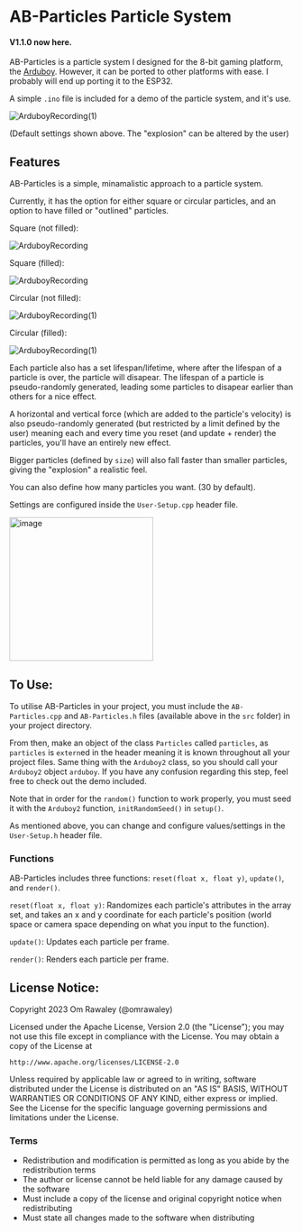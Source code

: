 # AB-Particles Particle System
#### V1.1.0 now here.

AB-Particles is a particle system I designed for the 8-bit gaming platform, the [Arduboy](https://www.arduboy.com/). However, it can be ported to other platforms with ease. I probably will end up porting it to the ESP32.

A simple `.ino` file is included for a demo of the particle system, and it's use.

![ArduboyRecording(1)](https://github.com/omrawaley/AB-Particles-Particle-System/assets/133281331/3817f76b-6c9a-4192-863e-1b616120c22c)

(Default settings shown above. The "explosion" can be altered by the user)

## Features
AB-Particles is a simple, minamalistic approach to a particle system. 

Currently, it has the option for either square or circular particles, and an option to have filled or "outlined" particles.

Square (not filled):

![ArduboyRecording](https://github.com/omrawaley/AB-Particles-Particle-System/assets/133281331/e45267ca-e2cc-4f21-a5a5-f2e812a22d0d)
 
 Square (filled):
 
 ![ArduboyRecording](https://github.com/omrawaley/AB-Particles-Particle-System/assets/133281331/89bcd7aa-897d-4327-a486-4ca166668603)

 Circular (not filled):
 
![ArduboyRecording(1)](https://github.com/omrawaley/AB-Particles-Particle-System/assets/133281331/deb7939b-28bf-4d7d-9d8e-c15adba9d4e4)
 
Circular (filled):

![ArduboyRecording(1)](https://github.com/omrawaley/AB-Particles-Particle-System/assets/133281331/d2313ebe-5d7c-46be-88af-dab557a0e7b1)

Each particle also has a set lifespan/lifetime, where after the lifespan of a particle is over, the particle will disapear. The lifespan of a particle is pseudo-randomly generated, leading some particles to disapear earlier than others for a nice effect.

A horizontal and vertical force (which are added to the particle's velocity) is also pseudo-randomly generated (but restricted by a limit defined by the user) meaning each and every time you reset (and update + render) the particles, you'll have an entirely new effect.

Bigger particles (defined by `size`) will also fall faster than smaller particles, giving the "explosion" a realistic feel.

You can also define how many particles you want. (30 by default).

Settings are configured inside the `User-Setup.cpp` header file.

<img width="255" alt="image" src="https://github.com/omrawaley/AB-Particles-Particle-System/assets/133281331/65115c8c-84de-4977-8422-5925f4dc630d">

## To Use:
To utilise AB-Particles in your project, you must include the `AB-Particles.cpp` and `AB-Particles.h` files (available above in the `src` folder) in your project directory.

From then, make an object of the class `Particles` called `particles`, as `particles` is `extern`ed in the header meaning it is known throughout all your project files. Same thing with the `Arduboy2` class, so you should call your `Arduboy2` object `arduboy`. If you have any confusion regarding this step, feel free to check out the demo included.

Note that in order for the `random()` function to work properly, you must seed it with the `Arduboy2` function, `initRandomSeed()` in `setup()`.

As mentioned above, you can change and configure values/settings in the `User-Setup.h` header file.

### Functions

AB-Particles includes three functions: `reset(float x, float y)`, `update()`, and `render()`.

`reset(float x, float y)`: Randomizes each particle's attributes in the array set, and takes an x and y coordinate for each particle's position (world space or camera space depending on what you input to the function).

`update()`: Updates each particle per frame.

`render()`: Renders each particle per frame.

## License Notice:
Copyright 2023 Om Rawaley (@omrawaley)

Licensed under the Apache License, Version 2.0 (the "License");
you may not use this file except in compliance with the License.
You may obtain a copy of the License at

    http://www.apache.org/licenses/LICENSE-2.0

Unless required by applicable law or agreed to in writing, software
distributed under the License is distributed on an "AS IS" BASIS,
WITHOUT WARRANTIES OR CONDITIONS OF ANY KIND, either express or implied.
See the License for the specific language governing permissions and
limitations under the License.

### Terms

- Redistribution and modification is permitted as long as you abide by the redistribution terms
- The author or license cannot be held liable for any damage caused by the software
- Must include a copy of the license and original copyright notice when redistributing
- Must state all changes made to the software when distributing

